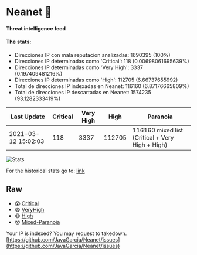 # Neanet :hocho:
#### Threat intelligence feed
#### The stats:

- Direcciones IP con mala reputacion analizadas: 1690395 (100%)
- Direcciones IP determinadas como 'Critical':  118 (0.00698061695639%)
- Direcciones IP determinadas como 'Very High':  3337 (0.197409481216%)
- Direcciones IP determinadas como 'High':  112705 (6.66737655992)
- Total de direcciones IP indexadas en Neanet:  116160 (6.87176665809%)
- Total de direcciones IP descartadas en Neanet:  1574235 (93.1282333419%)

| Last Update | Critical | Very High | High | Paranoia |
| --- | --- | --- | --- | --- |
| 2021-03-12 15:02:03 | 118 | 3337 | 112705 | 116160 mixed list (Critical + Very High + High)|

![Stats](https://docs.google.com/spreadsheets/d/e/2PACX-1vSnaNMIXVabIpDJjufMlzH7poXnshF3mgd8Is1g9ytUEzVsP5my4Trn8f-xkoLLQ38xpL3HtmUexLo6/pubchart?oid=501124687&format=image)

For the historical stats go to: [link](/stats.csv)
## Raw
- :scream: [Critical](https://raw.githubusercontent.com/JavaGarcia/Neanet/master/blacklists/neanet_critical.txt)
- :fearful: [VeryHigh](https://raw.githubusercontent.com/JavaGarcia/Neanet/master/blacklists/neanet_veryHigh.txtt)
- :frowning: [High](https://raw.githubusercontent.com/JavaGarcia/Neanet/master/blacklists/neanet_high.txt)
- :dizzy_face: [Mixed-Paranoia](https://raw.githubusercontent.com/JavaGarcia/Neanet/master/blacklists/neanet_all.txt)


Your IP is indexed? You may request to takedown. [https://github.com/JavaGarcia/Neanet/issues](https://github.com/JavaGarcia/Neanet/issues)












































































































































































































































































































































































































































































































































































































































































































































































































































































































































































































































































































































































































































































































































































































































































































































































































































































































































































































































































































































































































































































































































































































































































































































































































































































































































































































































































































































































































































































































































































































































































































































































































































































































































































































































































































































































































































































































































































































































































































































































































































































































































































































































































































































































































































































































































































































































































































































































































































































































































































































